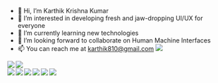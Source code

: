 - 👋  Hi, I’m Karthik Krishna Kumar
- 👀  I’m interested in developing fresh and jaw-dropping UI/UX for everyone
- 🌱  I’m currently learning new technologies
- 💞️  I’m looking forward to collaborate on Human Machine Interfaces
- 📫  You can reach me at karthik810@gmail.com <img src="https://img.shields.io/badge/Gmail-D14836?style=for-the-badge&logo=gmail&logoColor=white">

<!---
karthikrocksta/karthikrocksta is a ✨ special ✨ repository because its `README.md` (this file) appears on your GitHub profile.
You can click the Preview link to take a look at your changes.
--->

<a href="https://github.com/karthikrocksta/">
  <img align="left" src="https://github-readme-stats.vercel.app/api?username=karthikrocksta&&count_private=true&include_all_commits&show_icons=true&title_color=ffffff&icon_color=bb2acf&text_color=daf7dc&bg_color=ffba2c" />
</a>
<a href="https://github.com/karthikrocksta/">
  <img align="left" src="https://github-readme-stats.vercel.app/api/top-langs/?username=karthikrocksta&langs_count=10&layout=compact" />
</a>
<br>
<a href="https://github.com/karthikrocksta/">
  <img align="left" src="https://img.shields.io/badge/Flutter-%2302569B.svg?style=for-the-badge&logo=Flutter&logoColor=white" />
</a>
<a href="https://github.com/karthikrocksta/">
  <img align="left" src="https://img.shields.io/badge/html5-%23E34F26.svg?style=for-the-badge&logo=html5&logoColor=white" />
</a>
<a href="https://github.com/karthikrocksta/">
  <img align="left" src="https://img.shields.io/badge/css3-%231572B6.svg?style=for-the-badge&logo=css3&logoColor=white" />
</a>
<a href="https://github.com/karthikrocksta/">
  <img align="left" src="https://img.shields.io/badge/javascript-%23323330.svg?style=for-the-badge&logo=javascript&logoColor=%23F7DF1E" />
</a>
<a href="https://github.com/karthikrocksta/">
  <img align="left" src="https://img.shields.io/badge/bootstrap-%23563D7C.svg?style=for-the-badge&logo=bootstrap&logoColor=white" />
</a>
<a href="https://github.com/karthikrocksta/">
  <img align="left" src="https://img.shields.io/badge/spring-%236DB33F.svg?style=for-the-badge&logo=spring&logoColor=white" />
</a>
